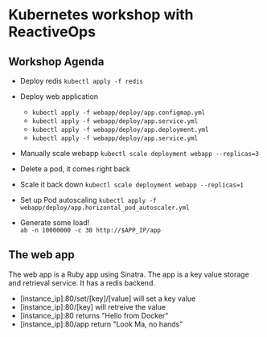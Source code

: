 # Kubernetes workshop with ReactiveOps

## Workshop Agenda

* Deploy redis
`kubectl apply -f redis`

* Deploy web application
    * `kubectl apply -f webapp/deploy/app.configmap.yml`
    * `kubectl apply -f webapp/deploy/app.service.yml`
    * `kubectl apply -f webapp/deploy/app.deployment.yml`
    * `kubectl apply -f webapp/deploy/app.service.yml`

* Manually scale webapp
`kubectl scale deployment webapp --replicas=3`
- Delete a pod, it comes right back

* Scale it back down
`kubectl scale deployment webapp --replicas=1`

* Set up Pod autoscaling
`kubectl apply -f webapp/deploy/app.horizontal_pod_autoscaler.yml`

* Generate some load!	
`ab -n 10000000 -c 30 http://$APP_IP/app`

## The web app
The web app is a Ruby app using Sinatra. The app is a key value storage and retrieval service. It has a redis backend. 
* [instance_ip]:80/set/[key]/[value] will set a key value 
* [instance_ip]:80/[key] will retreive the value
* [instance_ip]:80 returns "Hello from Docker"
* [instance_ip]:80/app return "Look Ma, no hands"
